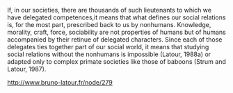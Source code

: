 If, in our societies, there are thousands of such lieutenants to which we have delegated competences,it means that what defines our social relations is, for the most part, prescribed back to us by nonhumans. Knowledge, morality, craft, force, sociability are not properties of humans but of humans accompanied by their retinue of delegated characters. Since each of those delegates ties together part of our social world, it means that studying social relations without the nonhumans is impossible (Latour, 1988a) or adapted only to complex primate societies like those of baboons (Strum and Latour, 1987).

  
  


http://www.bruno-latour.fr/node/279

